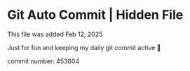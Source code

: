 # Git Auto Commit | Hidden File

This file was added Feb 12, 2025

Just for fun and keeping my daily git commit active 🤪

commit number: 453604
